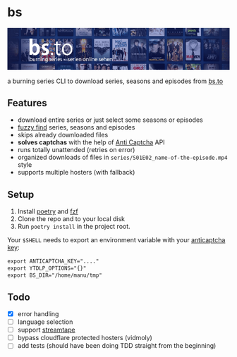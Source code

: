 # bs

![](./header.png)

a burning series CLI to download series, seasons and episodes from [bs.to](https://bs.to)

## Features

- download entire series or just select some seasons or episodes
- [fuzzy find](https://github.com/junegunn/fzf) series, seasons and episodes
- skips already downloaded files
- **solves captchas** with the help of [Anti Captcha](https://anti-captcha.com/de) API
- runs totally unattended (retries on error)
- organized downloads of files in `series/S01E02_name-of-the-episode.mp4` style
- supports multiple hosters (with fallback)

## Setup

1. Install [poetry](https://python-poetry.org/) and [fzf](https://github.com/junegunn/fzf)
2. Clone the repo and to your local disk
3. Run `poetry install` in the project root.

Your `$SHELL` needs to export an environment variable with your [anticaptcha key](https://anti-captcha.com/de):

```
export ANTICAPTCHA_KEY="...."
export YTDLP_OPTIONS="{}"
export BS_DIR="/home/manu/tmp"
```

## Todo

- [x] error handling
- [ ] language selection
- [ ] support [streamtape](https://github.com/ChristopherProject/Streamtape-Video-Downloader)
- [ ] bypass cloudflare protected hosters (vidmoly)
- [ ] add tests (should have been doing TDD straight from the beginning)

